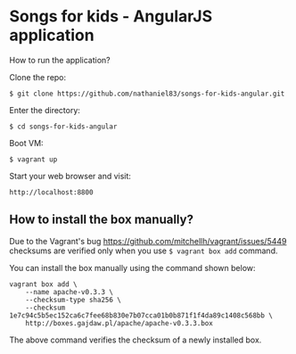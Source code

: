 Songs for kids - AngularJS application
======================================

How to run the application?

Clone the repo:

    $ git clone https://github.com/nathaniel83/songs-for-kids-angular.git

Enter the directory:

    $ cd songs-for-kids-angular

Boot VM:

    $ vagrant up

Start your web browser and visit:

    http://localhost:8800

## How to install the box manually?

Due to the Vagrant's bug https://github.com/mitchellh/vagrant/issues/5449
checksums are verified only when you use `$ vagrant box add` command.

You can install the box manually using the command shown below:

    vagrant box add \
        --name apache-v0.3.3 \
        --checksum-type sha256 \
        --checksum 1e7c94c5b5ec152ca6c7fee68b830e7b07cca01b0b871f1f4da89c1408c568bb \
        http://boxes.gajdaw.pl/apache/apache-v0.3.3.box

The above command verifies the checksum of a newly installed box.
